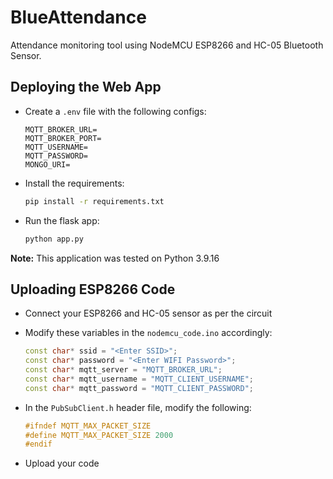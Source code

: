 # BlueAttendance

Attendance monitoring tool using NodeMCU ESP8266 and HC-05 Bluetooth Sensor.

## Deploying the Web App

-   Create a `.env` file with the following configs:

    ```env
    MQTT_BROKER_URL=
    MQTT_BROKER_PORT=
    MQTT_USERNAME=
    MQTT_PASSWORD=
    MONGO_URI=
    ```

-   Install the requirements:

    ```bash
    pip install -r requirements.txt
    ```

-   Run the flask app:
    ```bash
    python app.py
    ```

**Note:** This application was tested on Python 3.9.16

## Uploading ESP8266 Code

-   Connect your ESP8266 and HC-05 sensor as per the circuit

-   Modify these variables in the `nodemcu_code.ino` accordingly:

    ```c++
    const char* ssid = "<Enter SSID>";
    const char* password = "<Enter WIFI Password>";
    const char* mqtt_server = "MQTT_BROKER_URL";
    const char* mqtt_username = "MQTT_CLIENT_USERNAME";
    const char* mqtt_password = "MQTT_CLIENT_PASSWORD";
    ```

-   In the `PubSubClient.h` header file, modify the following:

    ```c++
    #ifndef MQTT_MAX_PACKET_SIZE
    #define MQTT_MAX_PACKET_SIZE 2000
    #endif
    ```

-   Upload your code
